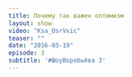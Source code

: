 ```yaml
---
title: Почему так важен оптимизм
layout: show
video: "Ksa_OsrVxic"
teaser: ""
date: "2016-03-19"
episode: 3
subtitle: '#ШоуВоробьёва 3'
---
```

